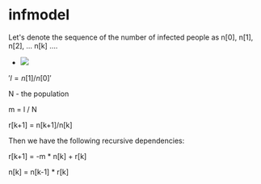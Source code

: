 # infmodel

Let's denote the sequence of the number of infected people as n[0], n[1], n[2], ... n[k] ....

- <img src="https://latex.codecogs.com/gif.latex?O_t=\text { Onset event at time bin } t " /> 

$'l = n[1] / n[0]'$

N - the population

m = l / N

r[k+1] = n[k+1]/n[k]

Then we have the following recursive dependencies: 

r[k+1] = -m * n[k] + r[k]

n[k] = n[k-1] * r[k]


